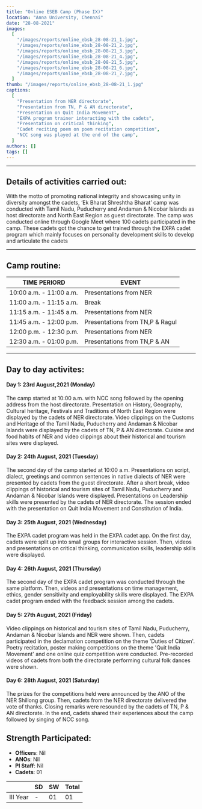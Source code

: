 ```yaml
---
title: "Online ESEB Camp (Phase IX)"
location: "Anna University, Chennai"
date: "28-08-2021"
images:
  [
    "/images/reports/online_ebsb_28-08-21_1.jpg",
    "/images/reports/online_ebsb_28-08-21_2.jpg",
    "/images/reports/online_ebsb_28-08-21_3.jpg",
    "/images/reports/online_ebsb_28-08-21_4.jpg",
    "/images/reports/online_ebsb_28-08-21_5.jpg",
    "/images/reports/online_ebsb_28-08-21_6.jpg",
    "/images/reports/online_ebsb_28-08-21_7.jpg",
  ]
thumb: "/images/reports/online_ebsb_28-08-21_1.jpg"
captions:
  [
    "Presentation from NER directorate",
    "Presentation from TN, P & AN directorate",
    "Presentation on Quit India Movement",
    "EXPA program trainer interacting with the cadets",
    "Presentation on critical thinking",
    "Cadet reciting poem on poem recitation competition",
    "NCC song was played at the end of the camp",
  ]
authors: []
tags: []
---
```


---

## Details of activities carried out:

With the motto of promoting national integrity and showcasing unity in diversity
amongst the cadets, ‘Ek Bharat Shreshtha Bharat’ camp was conducted with Tamil
Nadu, Puducherry and Andaman & Nicobar Islands as host directorate and North East
Region as guest directorate. The camp was conducted online through Google Meet
where 100 cadets participated in the camp. These cadets got the chance to get trained
through the EXPA cadet program which mainly focuses on personality development
skills to develop and articulate the cadets

---

## Camp routine:

<table>
    <thead>
        <tr>
            <th>TIME PERIORD</th>
            <th>EVENT</th>
        </tr>
    </thead>
    <tbody>
        <tr>
            <td>10:00 a.m. - 11:00 a.m.</td>
            <td>Presentations from NER</td>
        </tr>
        <tr>
            <td>11:00 a.m. - 11:15 a.m.</td>
            <td>Break</td>
        </tr>
        <tr>
            <td>11:15 a.m. - 11:45 a.m.</td>
            <td>Presentations from NER</td>
        </tr>
        <tr>
            <td>11:45 a.m. - 12:00 p.m.</td>
            <td>Presentations from TN,P & Ragul</td>
        </tr>
        <tr>
            <td>12:00 p.m. - 12:30 p.m.</td>
            <td>Presentations from NER</td>
        </tr>
        <tr>
            <td>12:30 a.m. - 01:00 p.m.</td>
            <td>Presentations from TN,P & AN</td>
        </tr>
    </tbody>
</table>

---

## Day to day activites:

#### Day 1: 23rd August,2021 (Monday)

The camp started at 10:00 a.m. with NCC song followed by the opening address
from the host directorate. Presentation on History, Geography, Cultural heritage,
Festivals and Traditions of North East Region were displayed by the cadets of NER
directorate. Video clippings on the Customs and Heritage of the Tamil Nadu,
Puducherry and Andaman & Nicobar Islands were displayed by the cadets of TN, P &
AN directorate. Cuisine and food habits of NER and video clippings about their
historical and tourism sites were displayed.

#### Day 2: 24th August, 2021 (Tuesday)

The second day of the camp started at 10:00 a.m. Presentations on script, dialect,
greetings and common sentences in native dialects of NER were presented by cadets
from the guest directorate. After a short break, video clippings of historical and tourism
sites of Tamil Nadu, Puducherry and Andaman & Nicobar Islands were displayed.
Presentations on Leadership skills were presented by the cadets of NER directorate. The
session ended with the presentation on Quit India Movement and Constitution of India.

#### Day 3: 25th August, 2021 (Wednesday)

The EXPA cadet program was held in the EXPA cadet app. On the first day, cadets
were split up into small groups for interactive session. Then, videos and presentations
on critical thinking, communication skills, leadership skills were displayed.

#### Day 4: 26th August, 2021 (Thursday)

The second day of the EXPA cadet program was conducted through the same
platform. Then, videos and presentations on time management, ethics, gender
sensitivity and employability skills were displayed. The EXPA cadet program ended
with the feedback session among the cadets.

#### Day 5: 27th August, 2021 (Friday)

Video clippings on historical and tourism sites of Tamil Nadu, Puducherry,
Andaman & Nicobar Islands and NER were shown. Then, cadets participated in the
declamation competition on the theme 'Duties of Citizen'. Poetry recitation, poster
making competitions on the theme 'Quit India Movement' and one online quiz
competition were conducted. Pre-recorded videos of cadets from both the directorate
performing cultural folk dances were shown.

#### Day 6: 28th August, 2021 (Saturday)

The prizes for the competitions held were announced by the ANO of the NER
Shillong group. Then, cadets from the NER directorate delivered the vote of thanks.
Closing remarks were resounded by the cadets of TN, P & AN directorate. In the end,
cadets shared their experiences about the camp followed by singing of NCC song.

## Strength Participated:

- **Officers**: Nil
- **ANOs**: Nil
- **PI Staff**: Nil
- **Cadets**: 01

<table>
    <thead>
        <tr>
            <th></th>
            <th>SD</th>
            <th>SW</th>
            <th>Total</th>
        </tr>
    </thead>
    <tbody>
        <tr>
            <td>III Year</td>
            <td>-</td>
            <td>01</td>
            <td>01</td>
        </tr>
    </tbody>
</table>
